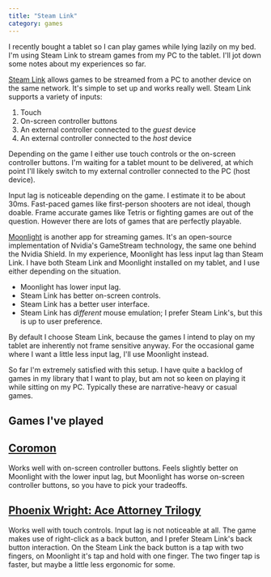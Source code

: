 ```yaml
---
title: "Steam Link"
category: games
---
```


I recently bought a tablet so I can play games while lying lazily on my bed.
I'm using Steam Link to stream games from my PC to the tablet. I'll jot down
some notes about my experiences so far.

[Steam Link](https://store.steampowered.com/app/353380/Steam_Link/) allows
games to be streamed from a PC to another device on the same network. It's
simple to set up and works really well. Steam Link supports a variety of inputs:

1. Touch
2. On-screen controller buttons
3. An external controller connected to the _guest_ device
4. An external controller connected to the _host_ device

Depending on the game I either use touch controls or the on-screen controller
buttons. I'm waiting for a tablet mount to be delivered, at which point I'll
likely switch to my external controller connected to the PC (host device).

Input lag is noticeable depending on the game. I estimate it to be about 30ms.
Fast-paced games like first-person shooters are not ideal, though doable. Frame
accurate games like Tetris or fighting games are out of the question. However
there are lots of games that are perfectly playable.

[Moonlight](https://moonlight-stream.org/) is another app for streaming games.
It's an open-source implementation of Nvidia's GameStream technology, the same
one behind the Nvidia Shield. In my experience, Moonlight has less input lag
than Steam Link. I have both Steam Link and Moonlight installed on my tablet,
and I use either depending on the situation.

- Moonlight has lower input lag.
- Steam Link has better on-screen controls.
- Steam Link has a better user interface.
- Steam Link has _different_ mouse emulation; I prefer Steam Link's, but this is up to user preference.

By default I choose Steam Link, because the games I intend to play on my tablet
are inherently not frame sensitive anyway. For the occasional game where I want
a little less input lag, I'll use Moonlight instead.

So far I'm extremely satisfied with this setup. I have quite a backlog of games
in my library that I want to play, but am not so keen on playing it while
sitting on my PC. Typically these are narrative-heavy or casual games.

## Games I've played

## [Coromon](https://store.steampowered.com/app/1218210/Coromon/)

Works well with on-screen controller buttons. Feels slightly better on
Moonlight with the lower input lag, but Moonlight has worse on-screen
controller buttons, so you have to pick your tradeoffs.

## [Phoenix Wright: Ace Attorney Trilogy](https://store.steampowered.com/app/787480/Phoenix_Wright_Ace_Attorney_Trilogy/)

Works well with touch controls. Input lag is not noticeable at all. The game
makes use of right-click as a back button, and I prefer Steam Link's back
button interaction. On the Steam Link the back button is a tap with two
fingers, on Moonlight it's tap and hold with one finger. The two finger tap is
faster, but maybe a little less ergonomic for some.
